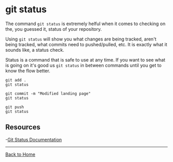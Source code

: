 # git status

The command `git status` is extremely helful when it comes to checking on the,  you guessed it, status of your repository.

Using `git status` will show you what changes are being tracked, aren't being tracked, what commits need to pushed/pulled, etc.
It is exactly what it sounds like, a status check.

Status is a command that is safe to use at any time.
If you want to see what is going on it's good us `git status` in between commands until you get to know the flow better.

```
git add .
git status

git commit -m "Modified landing page"
git status

git push
git status
```

## Resources

-[Git Status Documentation](https://git-scm.com/docs/git-status)

---

[Back to Home](../README.md)
